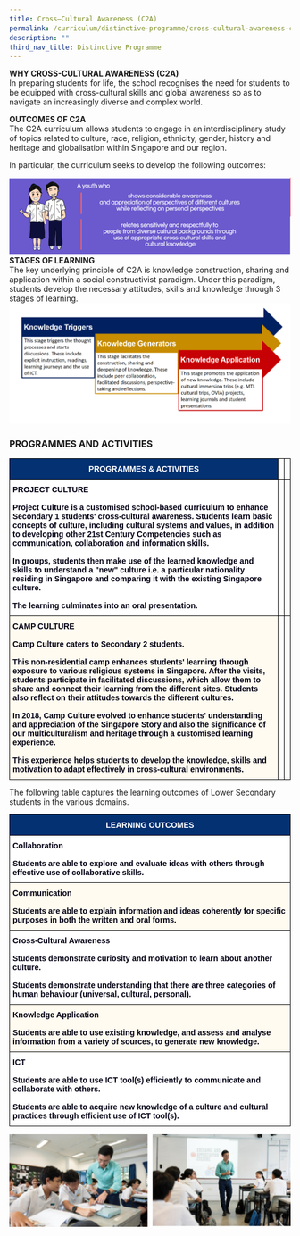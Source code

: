 ```yaml
---
title: Cross–Cultural Awareness (C2A)
permalink: /curriculum/distinctive-programme/cross-cultural-awareness-c2a/
description: ""
third_nav_title: Distinctive Programme
---
```


**WHY CROSS-CULTURAL AWARENESS (C2A)**<br>
In preparing students for life, the school recognises the need for students to be equipped with cross-cultural skills and global awareness so as to navigate an increasingly diverse and complex world.

**OUTCOMES OF C2A**<br>The C2A curriculum allows students to engage in an interdisciplinary study of topics related to culture, race, religion, ethnicity, gender, history and heritage and globalisation within Singapore and our region. 

In particular, the curriculum seeks to develop the following outcomes:

![](/images/C2A%20outcomes.png)
**STAGES OF LEARNING**<br>
The key underlying principle of C2A is knowledge construction, sharing and application within a social constructivist paradigm. 
Under this paradigm, students develop the necessary attitudes, skills and knowledge through 3 stages of learning. 
![](/images/CA2_stages%20of%20learning.png)


### PROGRAMMES AND ACTIVITIES

<style type="text/css">
.tg  {border-collapse:collapse;border-spacing:0;}
.tg td{border-color:black;border-style:solid;border-width:1px;font-family:Arial, sans-serif;font-size:14px;
  overflow:hidden;padding:10px 5px;word-break:normal;}
.tg th{border-color:black;border-style:solid;border-width:1px;font-family:Arial, sans-serif;font-size:14px;
  font-weight:normal;overflow:hidden;padding:10px 5px;word-break:normal;}
.tg .tg-ubhw{background-color:#FFFBF0;color:#020014;font-weight:bold;text-align:left;vertical-align:top}
.tg .tg-liqh{background-color:#033172;color:#FFF;font-weight:bold;text-align:center;vertical-align:middle}
.tg .tg-0lax{text-align:left;vertical-align:top}
.tg .tg-muaq{background-color:#FFF;color:#020014;font-weight:bold;text-align:left;vertical-align:top}
</style>
<table class="tg">
<thead>
  <tr>
    <th class="tg-liqh"><span style="font-weight:bold;color:#FFF;background-color:#033172">PROGRAMMES &amp; ACTIVITIES</span></th>
    <th class="tg-0lax"></th>
    <th class="tg-0lax"></th>
  </tr>
</thead>
<tbody>
  <tr>
    <td class="tg-muaq">PROJECT CULTURE<br><br><span style="color:#020014">Project Culture is a customised school-based curriculum to enhance Secondary 1 students' cross-cultural awareness. Students learn basic concepts of culture, including cultural systems and values, in addition to developing other 21st Century Competencies such as communication, collaboration and information skills.</span><br><br><span style="color:#020014">In groups, students then make use of the learned knowledge and skills to understand a "new" culture i.e. a particular nationality residing in Singapore and comparing it with the existing Singapore culture.</span><br><br><span style="color:#020014">The learning culminates into an oral presentation.</span></td>
    <td class="tg-0lax"></td>
    <td class="tg-0lax"></td>
  </tr>
  <tr>
    <td class="tg-ubhw">CAMP CULTURE<br><br><span style="color:#020014">Camp Culture caters to Secondary 2 students.</span><br><br><span style="color:#020014">This non-residential camp enhances students' learning through exposure to various religious systems in Singapore. After the visits, students participate in facilitated discussions, which allow them to share and connect their learning from the different sites. Students also reflect on their attitudes towards the different cultures.</span><br><br><span style="color:#020014">In 2018, Camp Culture evolved to enhance students' understanding and appreciation of the Singapore Story and also the significance of our multiculturalism and heritage through a customised learning experience.</span><br><br><span style="color:#020014">This experience helps students to develop the knowledge, skills and motivation to adapt effectively in cross-cultural environments. </span></td>
    <td class="tg-0lax"></td>
    <td class="tg-0lax"></td>
  </tr>
</tbody>
</table>

The following table captures the learning outcomes of Lower Secondary students in the various domains.

<style type="text/css">
.tg  {border-collapse:collapse;border-spacing:0;}
.tg td{border-color:black;border-style:solid;border-width:1px;font-family:Arial, sans-serif;font-size:14px;
  overflow:hidden;padding:10px 5px;word-break:normal;}
.tg th{border-color:black;border-style:solid;border-width:1px;font-family:Arial, sans-serif;font-size:14px;
  font-weight:normal;overflow:hidden;padding:10px 5px;word-break:normal;}
.tg .tg-ubhw{background-color:#FFFBF0;color:#020014;font-weight:bold;text-align:left;vertical-align:top}
.tg .tg-liqh{background-color:#033172;color:#FFF;font-weight:bold;text-align:center;vertical-align:middle}
.tg .tg-muaq{background-color:#FFF;color:#020014;font-weight:bold;text-align:left;vertical-align:top}
</style>
<table class="tg">
<thead>
  <tr>
    <th class="tg-liqh"><span style="font-weight:bold;color:#FFF;background-color:#033172">LEARNING OUTCOMES</span></th>
  </tr>
</thead>
<tbody>
  <tr>
    <td class="tg-muaq">Collaboration<br><br><span style="color:#020014">Students are able to explore and evaluate ideas with others through effective use of collaborative skills.</span></td>
  </tr>
  <tr>
    <td class="tg-ubhw">Communication<br><br><span style="color:#020014">Students are able to explain information and ideas coherently for specific purposes in both the written and oral forms.</span></td>
  </tr>
  <tr>
    <td class="tg-muaq">Cross-Cultural Awareness<br><br><span style="color:#020014">Students demonstrate curiosity and motivation to learn about another culture.</span><br><br><span style="color:#020014">Students demonstrate understanding that there are three categories of human behaviour (universal, cultural, personal).</span></td>
  </tr>
  <tr>
    <td class="tg-ubhw">Knowledge Application<br><br><span style="color:#020014">Students are able to use existing knowledge, and assess and analyse information from a variety of sources, to generate new knowledge.</span></td>
  </tr>
  <tr>
    <td class="tg-muaq">ICT<br><br><span style="color:#020014">Students are able to use ICT tool(s) efficiently to communicate and collaborate with others.</span><br><br><span style="color:#020014">Students are able to acquire new knowledge of a culture and cultural practices through efficient use of ICT tool(s).</span></td>
  </tr>
</tbody>
</table>

![](/images/cross-cultural-awareness.png)

